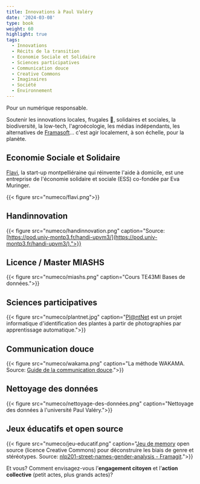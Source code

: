 ```yaml
---
title: Innovations à Paul Valéry
date: '2024-03-08'
type: book
weight: 60
highlight: true
tags:
  - Innovations
  - Récits de la transition
  - Economie Sociale et Solidaire
  - Sciences participatives
  - Communication douce
  - Creative Commons
  - Imaginaires
  - Société
  - Environnement
---
```


Pour un numérique responsable.

<!--more-->

Soutenir les innovations locales, frugales 🌸, solidaires et sociales, la biodiversité, la low-tech, l'agroécologie, les médias indépendants, les alternatives de [Framasoft](https://degooglisons-internet.org/en/)... c'est agir localement, à son échelle, pour la planète.

## Economie Sociale et Solidaire

[Flavi](https://flavi.fr/), la start-up montpelliéraine qui réinvente l'aide à domicile, est une entreprise de l'économie solidaire et sociale (ESS) co-fondée par Eva Muringer.

{{< figure src="numeco/flavi.png">}} 

## Handinnovation

{{< figure src="numeco/handinnovation.png" caption="Source: [https://pod.univ-montp3.fr/handi-upvm3/](https://pod.univ-montp3.fr/handi-upvm3/).">}} 

## Licence / Master MIASHS

{{< figure src="numeco/miashs.png" caption="Cours TE43MI Bases de données.">}} 

## Sciences participatives

{{< figure src="numeco/plantnet.jpg" caption="[Pl@ntNet](https://identify.plantnet.org/fr) est un projet informatique d'identification des plantes à partir de photographies par apprentissage automatique.">}} 

## Communication douce

{{< figure src="numeco/wakama.png" caption="La méthode WAKAMA. Source: [Guide de la communication douce](https://www.univ-montp3.fr/sites/default/files/guide_de_la_communication_douce_2023_0.pdf).">}} 

## Nettoyage des données

{{< figure src="numeco/nettoyage-des-données.png" caption="Nettoyage des données à l'université Paul Valéry.">}} 

## Jeux éducatifs et open source

{{< figure src="numeco/jeu-educatif.png" caption="[Jeu de memory](https://www.mtpcours.fr/u/Jeux-Memory-Montpellier-qui-est-ce.pdf) open source (licence Creative Commons) pour déconstruire les biais de genre et stéréotypes. Source: [nlp201-street-names-gender-analysis - Framagit](https://framagit.org/MichelDeudon/nlp201-street-names-gender-analysis).">}} 

Et vous? Comment envisagez-vous l’<b>engagement citoyen</b> et l’<b>action collective</b> (petit actes, plus grands actes)?